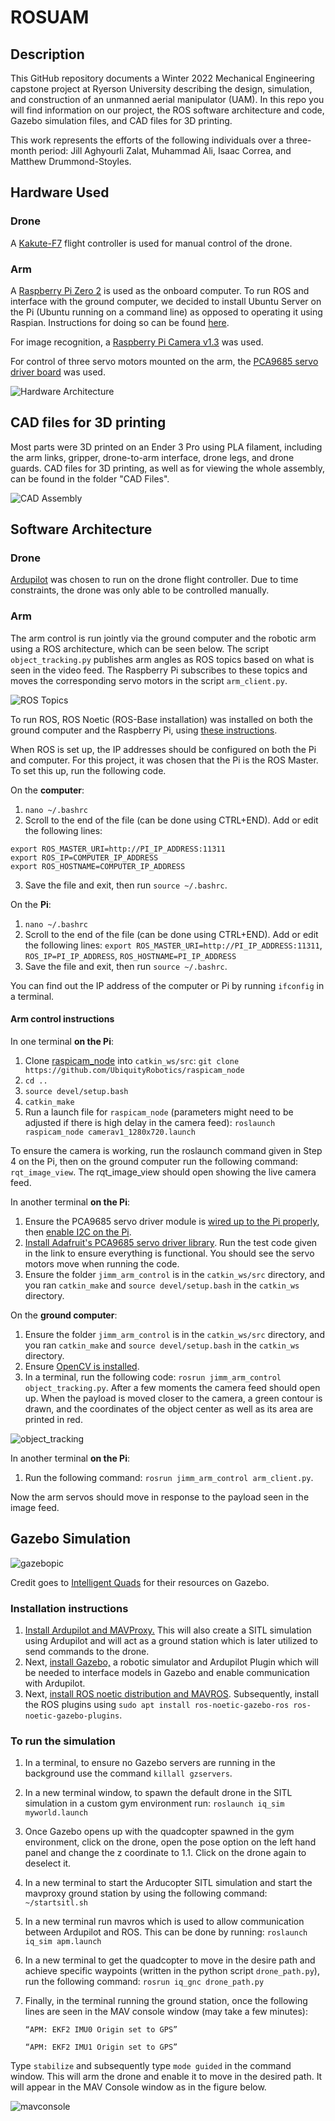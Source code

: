# ROSUAM
## Description
This GitHub repository documents a Winter 2022 Mechanical Engineering capstone project at Ryerson University describing the design, simulation, and construction of an unmanned aerial manipulator (UAM). In this repo you will find information on our project, the ROS software architecture and code, Gazebo simulation files, and CAD files for 3D printing. 

This work represents the efforts of the following individuals over a three-month period: Jill Aghyourli Zalat, Muhammad Ali, Isaac Correa, and Matthew Drummond-Stoyles.


## Hardware Used
### Drone
A [Kakute-F7](http://www.holybro.com/product/kakute-f7-aio-v1-5/) flight controller is used for manual control of the drone. 

### Arm
A [Raspberry Pi Zero 2](https://www.raspberrypi.com/products/raspberry-pi-zero-2-w/) is used as the onboard computer. To run ROS and interface with the ground computer, we decided to install Ubuntu Server on the Pi (Ubuntu running on a command line) as opposed to operating it using Raspian. Instructions for doing so can be found [here](https://ubuntu.com/tutorials/how-to-install-ubuntu-on-your-raspberry-pi#1-overview).

For image recognition, a [Raspberry Pi Camera v1.3](https://projects.raspberrypi.org/en/projects/getting-started-with-picamera) was used.

For control of three servo motors mounted on the arm, the [PCA9685 servo driver board](https://www.amazon.ca/SunFounder-PCA9685-Channel-Arduino-Raspberry/dp/B014KTSMLA/ref=sr_1_6?crid=3QD2Z1HIESGEN&keywords=pca9685&qid=1649836331&sprefix=pca9%2Caps%2C114&sr=8-6) was used.

![Hardware Architecture](hardware.PNG)
## CAD files for 3D printing
Most parts were 3D printed on an Ender 3 Pro using PLA filament, including the arm links, gripper, drone-to-arm interface, drone legs, and drone guards. CAD files for 3D printing, as well as for viewing the whole assembly, can be found in the folder "CAD Files".

![CAD Assembly](cad_assembly.PNG)
## Software Architecture
### Drone
[Ardupilot](https://ardupilot.org/) was chosen to run on the drone flight controller. Due to time constraints, the drone was only able to be controlled manually.

### Arm
The arm control is run jointly via the ground computer and the robotic arm using a ROS architecture, which can be seen below. The script `object_tracking.py` publishes arm angles as ROS topics based on what is seen in the video feed. The Raspberry Pi subscribes to these topics and moves the corresponding servo motors in the script `arm_client.py`.

![ROS Topics](rostopics.PNG)

To run ROS, ROS Noetic (ROS-Base installation) was installed on both the ground computer and the Raspberry Pi, using [these instructions](http://wiki.ros.org/noetic/Installation/Ubuntu).

When ROS is set up, the IP addresses should be configured on both the Pi and computer. For this project, it was chosen that the Pi is the ROS Master. To set this up, run the following code.

On the **computer**: 
1. `nano ~/.bashrc`
2. Scroll to the end of the file (can be done using CTRL+END). Add or edit the following lines: 
```
export ROS_MASTER_URI=http://PI_IP_ADDRESS:11311
export ROS_IP=COMPUTER_IP_ADDRESS
export ROS_HOSTNAME=COMPUTER_IP_ADDRESS
```
3. Save the file and exit, then run `source ~/.bashrc`.

On the **Pi**: 
1. `nano ~/.bashrc`
2. Scroll to the end of the file (can be done using CTRL+END). Add or edit the following lines: `export ROS_MASTER_URI=http://PI_IP_ADDRESS:11311`, `ROS_IP=PI_IP_ADDRESS`, `ROS_HOSTNAME=PI_IP_ADDRESS`
3. Save the file and exit, then run `source ~/.bashrc`.

You can find out the IP address of the computer or Pi by running `ifconfig` in a terminal.
#### Arm control instructions
In one terminal **on the Pi**:
1. Clone [raspicam_node](https://github.com/UbiquityRobotics/raspicam_node) into `catkin_ws/src`: `git clone https://github.com/UbiquityRobotics/raspicam_node`
2. `cd ..`
3. `source devel/setup.bash`
4. `catkin_make`
5. Run a launch file for `raspicam_node` (parameters might need to be adjusted if there is high delay in the camera feed): `roslaunch raspicam_node camerav1_1280x720.launch`

To ensure the camera is working, run the roslaunch command given in Step 4 on the Pi, then on the ground computer run the following command: `rqt_image_view`. The rqt_image_view should open showing the live camera feed. 

In another terminal **on the Pi**:
1. Ensure the PCA9685 servo driver module is [wired up to the Pi properly](https://learn.adafruit.com/adafruit-16-channel-servo-driver-with-raspberry-pi/hooking-it-up), then [enable I2C on the Pi](https://medium.com/vacatronics/getting-started-with-raspberry-pi-i2c-and-ubuntu-server-eaa57ee0baf2).
2. [Install Adafruit's PCA9685 servo driver library](https://learn.adafruit.com/adafruit-16-channel-servo-driver-with-raspberry-pi/using-the-adafruit-library). Run the test code given in the link to ensure everything is functional. You should see the servo motors move when running the code.
3. Ensure the folder `jimm_arm_control` is in the `catkin_ws/src` directory, and you ran `catkin_make` and `source devel/setup.bash` in the `catkin_ws` directory. 

On the **ground computer**:
1. Ensure the folder `jimm_arm_control` is in the `catkin_ws/src` directory, and you ran `catkin_make` and `source devel/setup.bash` in the `catkin_ws` directory. 
2. Ensure [OpenCV is installed](https://pypi.org/project/opencv-python/).
3. In a terminal, run the following code: `rosrun jimm_arm_control object_tracking.py`. After a few moments the camera feed should open up. When the payload is moved closer to the camera, a green contour is drawn, and the coordinates of the object center as well as its area are printed in red. 

![object_tracking](gripscreen1.PNG)

In another terminal **on the Pi**:
1. Run the following command: `rosrun jimm_arm_control arm_client.py`. 

Now the arm servos should move in response to the payload seen in the image feed.

## Gazebo Simulation
![gazebopic](gazebo.PNG)

Credit goes to [Intelligent Quads](https://github.com/Intelligent-Quads/iq_tutorials) for their resources on Gazebo.
### Installation instructions
1. [Install Ardupilot and MAVProxy.](https://github.com/Intelligent-Quads/iq_tutorials/blob/master/docs/Installing_Ardupilot.md) This will also create a SITL simulation using Ardupilot and will act as a ground station which is later utilized to send commands to the drone.
2. Next, [install Gazebo,](https://github.com/Intelligent-Quads/iq_tutorials/blob/master/docs/installing_gazebo_arduplugin.md) a robotic simulator and Ardupilot Plugin which will be needed to interface models in Gazebo and enable communication with Ardupilot.
3. Next, [install ROS noetic distribution and MAVROS](https://github.com/Intelligent-Quads/iq_tutorials). Subsequently, install the ROS plugins using `sudo apt install ros-noetic-gazebo-ros ros-noetic-gazebo-plugins`.

### To run the simulation
1. In a terminal, to ensure no Gazebo servers are running in the background use the command `killall gzservers`.
2. In a new terminal window, to spawn the default drone in the SITL simulation in a custom gym environment run: `roslaunch iq_sim myworld.launch`
3. Once Gazebo opens up with the quadcopter spawned in the gym environment, click on the drone, open the pose option on the left hand panel and change the z coordinate to 1.1. Click on the drone again to deselect it. 
4. In a new terminal to start the Arducopter SITL simulation and start the mavproxy ground station by using the following command: `~/startsitl.sh` 
5. In a new terminal run mavros which is used to allow communication between Ardupilot and ROS. This can be done by running: `roslaunch iq_sim apm.launch`
6. In a new terminal to get the quadcopter to move in the desire path and achieve specific waypoints (written in the python script `drone_path.py`), run the following command: `rosrun iq_gnc drone_path.py` 
7. Finally, in the terminal running the ground station, once the following lines are seen in the MAV console window (may take a few minutes):


    `“APM: EKF2 IMU0 Origin set to GPS”`
    
    `“APM: EKF2 IMU1 Origin set to GPS”`
    
    
Type `stabilize` and subsequently type `mode guided` in the command window. This will arm the drone and enable it to move in the desired path. It will appear in the MAV Console window as in the figure below.

![mavconsole](mavconsole.PNG)






